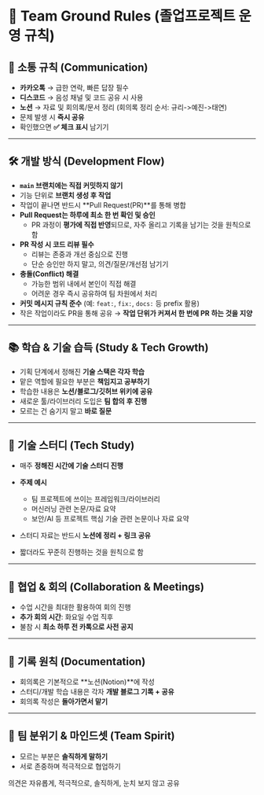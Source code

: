 # 🌱 Team Ground Rules (졸업프로젝트 운영 규칙)

## 📢 소통 규칙 (Communication)
- **카카오톡** → 급한 연락, 빠른 답장 필수  
- **디스코드** → 음성 채널 및 코드 공유 시 사용  
- **노션** → 자료 및 회의록/문서 정리 (회의록 정리 순서: 규리->예진->태연) 
- 문제 발생 시 **즉시 공유**  
- 확인했으면 **✅ 체크 표시** 남기기  

---

## 🛠️ 개발 방식 (Development Flow)
- **`main` 브랜치에는 직접 커밋하지 않기**  
- 기능 단위로 **브랜치 생성 후 작업**  
- 작업이 끝나면 반드시 **Pull Request(PR)**를 통해 병합  
- **Pull Request는 하루에 최소 한 번 확인 및 승인**  
  - PR 과정이 **평가에 직접 반영**되므로, 자주 올리고 기록을 남기는 것을 원칙으로 함  
- **PR 작성 시 코드 리뷰 필수**  
  - 리뷰는 존중과 개선 중심으로 진행  
  - 단순 승인만 하지 말고, 의견/질문/개선점 남기기  
- **충돌(Conflict) 해결**  
  - 가능한 범위 내에서 본인이 직접 해결  
  - 어려운 경우 즉시 공유하여 팀 차원에서 처리  
- **커밋 메시지 규칙 준수** (예: `feat:`, `fix:`, `docs:` 등 prefix 활용)  
- 작은 작업이라도 PR을 통해 공유 → **작업 단위가 커져서 한 번에 PR 하는 것을 지양**  

---

## 📚 학습 & 기술 습득 (Study & Tech Growth)
- 기획 단계에서 정해진 **기술 스택은 각자 학습**  
- 맡은 역할에 필요한 부분은 **책임지고 공부하기**  
- 학습한 내용은 **노션/블로그/깃허브 위키에 공유**  
- 새로운 툴/라이브러리 도입은 **팀 합의 후 진행**  
- 모르는 건 숨기지 말고 **바로 질문**  

---
## 📖 기술 스터디 (Tech Study)

- 매주 **정해진 시간에 기술 스터디 진행** 

- **주제 예시**  
  - 팀 프로젝트에 쓰이는 프레임워크/라이브러리
  - 머신러닝 관련 논문/자료 요약   
  - 보안/AI 등 프로젝트 핵심 기술 관련 논문이나 자료 요약  

- 스터디 자료는 반드시 **노션에 정리 + 링크 공유**  
- 짧더라도 꾸준히 진행하는 것을 원칙으로 함  

---

## 🤝 협업 & 회의 (Collaboration & Meetings)
- 수업 시간을 최대한 활용하여 회의 진행  
- **추가 회의 시간**: 화요일 수업 직후  
- 불참 시 **최소 하루 전 카톡으로 사전 공지**  

---

## 📝 기록 원칙 (Documentation)
- 회의록은 기본적으로 **노션(Notion)**에 작성  
- 스터디/개발 학습 내용은 각자 **개발 블로그 기록 + 공유**  
- 회의록 작성은 **돌아가면서 맡기**  

---

## 🌟 팀 분위기 & 마인드셋 (Team Spirit)
- 모르는 부분은 **솔직하게 말하기**  
- 서로 존중하며 적극적으로 협업하기  


의견은 자유롭게, 적극적으로, 솔직하게, 눈치 보지 않고 공유


